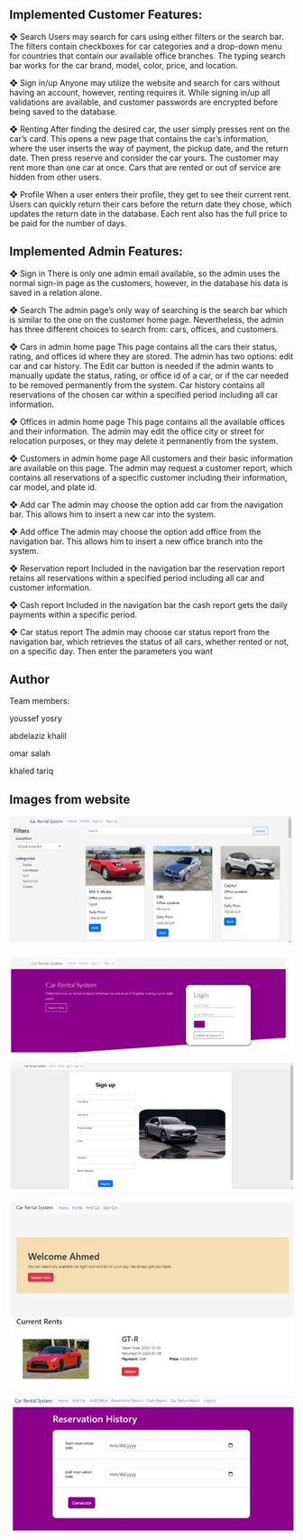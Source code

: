 ## Implemented Customer Features:
❖ Search Users may search for cars using either filters or the search bar. The filters contain checkboxes for car categories and a drop-down menu for countries that contain our available office branches. The typing search bar works for the car brand, model, color, price, and location.

❖ Sign in/up Anyone may utilize the website and search for cars without having an account, however, renting requires it. While signing in/up all validations are available, and customer passwords are encrypted before being saved to the database.

❖ Renting After finding the desired car, the user simply presses rent on the car’s card. This opens a new page that contains the car’s information, where the user inserts the way of payment, the pickup date, and the return date. Then press reserve and consider the car yours. The customer may rent more than one car at once. Cars that are rented or out of service are hidden from other users.

❖ Profile When a user enters their profile, they get to see their current rent. Users can quickly return their cars before the return date they chose, which updates the return date in the database. Each rent also has the full price to be paid for the number of days.

## Implemented Admin Features:
❖ Sign in There is only one admin email available, so the admin uses the normal sign-in page as the customers, however, in the database his data is saved in a relation alone.

❖ Search The admin page’s only way of searching is the search bar which is similar to the one on the customer home page. Nevertheless, the admin has three different choices to search from: cars, offices, and customers.

❖ Cars in admin home page This page contains all the cars their status, rating, and offices id where they are stored. The admin has two options: edit car and car history. The Edit car button is needed if the admin wants to manually update the status, rating, or office id of a car, or if the car needed to be removed permanently from the system. Car history contains all reservations of the chosen car within a specified period including all car information.

❖ Offices in admin home page This page contains all the available offices and their information. The admin may edit the office city or street for relocation purposes, or they may delete it permanently from the system.

❖ Customers in admin home page All customers and their basic information are available on this page. The admin may request a customer report, which contains all reservations of a specific customer including their information, car model, and plate id.

❖ Add car The admin may choose the option add car from the navigation bar. This allows him to insert a new car into the system.

❖ Add office The admin may choose the option add office from the navigation bar. This allows him to insert a new office branch into the system.

❖ Reservation report Included in the navigation bar the reservation report retains all reservations within a specified period including all car and customer information.

❖ Cash report Included in the navigation bar the cash report gets the daily payments within a specific period.

❖ Car status report The admin may choose car status report from the navigation bar, which retrieves the status of all cars, whether rented or not, on a specific day.
Then enter the parameters you want

## Author
Team members: 

youssef yosry 

abdelaziz khalil

omar salah

khaled tariq
## Images from website

![](https://github.com/Youssefbeltagy756/Car-rental-website/blob/main/ss1.jpg?raw=true)

![](https://github.com/Youssefbeltagy756/Car-rental-website/blob/main/ss2.jpg?raw=true)

![](https://github.com/Youssefbeltagy756/Car-rental-website/blob/main/ss3.jpg?raw=true)

![](https://github.com/Youssefbeltagy756/Car-rental-website/blob/main/ss4.jpg?raw=true)

![](https://github.com/Youssefbeltagy756/Car-rental-website/blob/main/ss5.jpg?raw=true)
